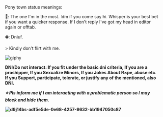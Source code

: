 <p>Pony town status meanings:&nbsp;</p>

<p>🌙: The one I&#39;m in the most. Idm if you come say hi. Whisper is your best bet if you want a quicker response. If I don&#39;t reply I&#39;ve got my head in editor again or offtab.&nbsp;</p>

<p>⛔: Dniuf.</p>
<p>
<p>&gt; Kindly don&#39;t flirt with me.&nbsp;</p>

  ![giphy](https://github.com/user-attachments/assets/fe09f7d6-1f20-4b43-a794-dedf825a1ed8)
	<br>
</p>
<p><strong>DNI/Do not interact: If you fit under the basic dni criteria, If you are a proshipper, If you Sexualize Minors, If you Jokes About R&times;pe, abuse etc. If you Support, participate, tolerate, or justify any of the mentioned, also DNI.</p>

<p><em>⭐ Pls inform me if I am interacting with a problematic person so I may block and hide them.</em></p>

![d9j14bs-adf5e5de-0e68-4257-9632-bb1947050c87](https://github.com/user-attachments/assets/8ccb3b11-ad2a-46a2-85cb-feb380fb85a7)

